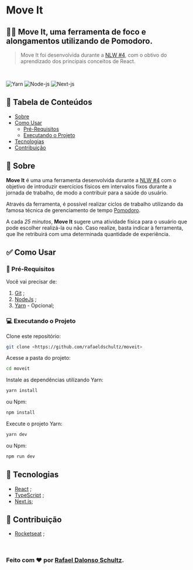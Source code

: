 # Move It

## 🤸‍♂️ **Move It**, uma ferramenta de foco e alongamentos utilizando de Pomodoro.

> Move It foi desenvolvida durante a [NLW #4](https://nextlevelweek.com/inscricao/4), com o obtivo do aprendizado dos principais conceitos de React.

<br/>

![Yarn](https://img.shields.io/static/v1?label=yarn&message=v1.22.10&color=blue) ![Node-js](https://img.shields.io/static/v1?label=node-js&message=v14.15.5&color=blue) ![Next-js](https://img.shields.io/static/v1?label=next-js&message=v10.0.7&color=blue)

## **📌 Tabela de Conteúdos**

<!--ts-->

- [Sobre](#-sobre)
- [Como Usar](#-como-usar)
  - [Pré-Requisitos](#-pré-requisitos)
  - [Executando o Projeto](#-executando-o-projeto)
- [Tecnologias](#-tecnologias)
- [Contribuição](#-contribuição)
<!--te-->

## 📕 **Sobre**

**Move It** é uma uma ferramenta desenvolvida durante a [NLW #4](https://nextlevelweek.com/inscricao/4) com o objetivo de introduzir exercícios físicos em intervalos fixos durante a jornada de trabalho, de modo a contribuir para a saúde do usuário.

Através da ferramenta, é possível realizar ciclos de trabalho utilizando da famosa técnica de gerenciamento de tempo [Pomodoro](https://pt.wikipedia.org/wiki/T%C3%A9cnica_pomodoro).

A cada _25 minutos_, **Move It** sugere uma atividade física para o usuário que pode escolher realizá-la ou não. Caso realize, basta indicar à ferramenta, que lhe retribuirá com uma determinada quantidade de experiência.

## ✅ **Como Usar**

### **📃 Pré-Requisitos**

Você vai precisar de:

1. [Git](https://git-scm.com/) ;
2. [NodeJs](https://nodejs.org/en/) ;
3. [Yarn](https://yarnpkg.com/) - Opcional;

### **💻 Executando o Projeto**

Clone este repositório:

```bash
git clone <https://github.com/rafaeldschultz/moveit>
```

Acesse a pasta do projeto:

```bash
cd moveit
```

Instale as dependências utilizando Yarn:

```bash
yarn install
```

ou Npm:

```bash
npm install
```

Execute o projeto Yarn:

```bash
yarn dev
```

ou Npm:

```bash
npm run dev
```

## 🔨 **Tecnologias**

- [React](https://pt-br.reactjs.org/) ;
- [TypeScript](https://www.typescriptlang.org/) ;
- [Next.js](https://nextjs.org/);

## **👥 Contribuição**

- [Rocketseat](https://rocketseat.com.br/) ;

<br>

### Feito com ❤️ por [Rafael Dalonso Schultz](https://github.com/rafaeldschultz).
